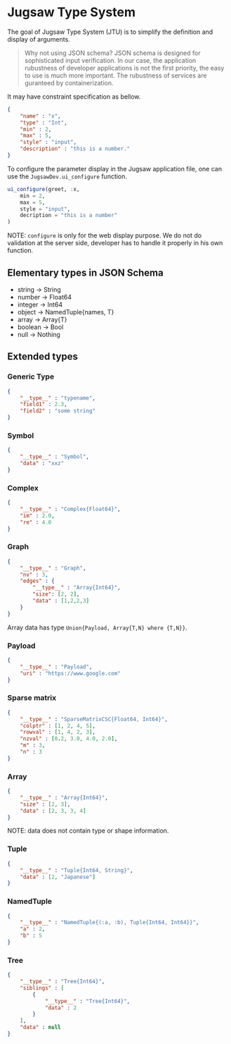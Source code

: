 # Jugsaw Type System
The goal of Jugsaw Type System (JTU) is to simplify the definition and display of arguments.

> Why not using JSON schema?
> JSON schema is designed for sophisticated input verification.
> In our case, the application rubustness of developer applications is not the first priority, the easy to use is much more important.
> The rubustness of services are guranteed by containerization.

It may have constraint specification as bellow.
```json
{
    "name" : "x",
    "type" : "Int",
    "min" : 2,
    "max" : 5,
    "style" : "input",
    "description" : "this is a number."
}
```

To configure the parameter display in the Jugsaw application file, one can use the `JugsawDev.ui_configure` function.
```julia
ui_configure(greet, :x,
    min = 2,
    max = 5,
    style = "input",
    decription = "this is a number"
)
```
NOTE: `configure` is only for the web display purpose.
We do not do validation at the server side, developer has to handle it properly in his own function.

## Elementary types in JSON Schema
* string -> String
* number -> Float64
* integer -> Int64
* object -> NamedTuple{names, T}
* array -> Array{T}
* boolean -> Bool
* null -> Nothing

## Extended types

### Generic Type
```json
{
    "__type__" : "typename",
    "field1" : 2.3,
    "field2" : "some string"
}
```

### Symbol
```json
{
    "__type__" : "Symbol",
    "data" : "xxz"
}
```

### Complex
```json
{
    "__type__" : "Complex{Float64}",
    "im" : 2.0,
    "re" : 4.0
}
```

### Graph
```json
{
    "__type__" : "Graph",
    "nv" : 3,
    "edges" : {
        "__type__" : "Array{Int64}",
        "size": [2, 2],
        "data" : [1,2,2,3]
    }
}
```
Array data has type `Union{Payload, Array{T,N} where {T,N}}`.

### Payload
```json
{
    "__type__" : "Payload",
    "uri" : "https://www.google.com"
}
```

### Sparse matrix
```json
{
    "__type__" : "SparseMatrixCSC{Float64, Int64}",
    "colptr" : [1, 2, 4, 5],
    "rowval" : [1, 4, 2, 3],
    "nzval" : [0.2, 3.0, 4.0, 2.0],
    "m" : 3,
    "n" : 3
}
```

### Array
```json
{
    "__type__" : "Array{Int64}",
    "size" : [2, 3],
    "data" : [2, 3, 3, 4]
}
```

NOTE: data does not contain type or shape information.

### Tuple
```json
{
    "__type__" : "Tuple{Int64, String}",
    "data" : [2, "Japanese"]
}
```

### NamedTuple
```json
{
    "__type__" : "NamedTuple{(:a, :b), Tuple{Int64, Int64}}",
    "a" : 2,
    "b" : 5
}
```

### Tree
```json
{
    "__type__" : "Tree{Int64}",
    "siblings" : [
        {
            "__type__" : "Tree{Int64}",
            "data" : 2
        }
    ],
    "data" : null
}
```
